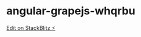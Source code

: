 # angular-grapejs-whqrbu

[Edit on StackBlitz ⚡️](https://stackblitz.com/edit/angular-grapejs-whqrbu)